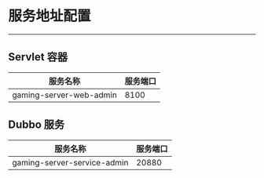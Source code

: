 # 服务地址配置

---

## Servlet 容器

| 服务名称                | 服务端口 |
|-------------------------|----------|
| gaming-server-web-admin | 8100     |

## Dubbo 服务

| 服务名称                    | 服务端口 |
|-----------------------------|----------|
| gaming-server-service-admin | 20880    |